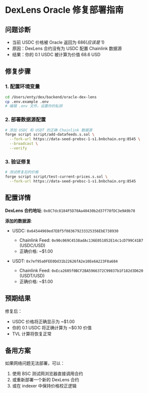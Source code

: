 # DexLens Oracle 修复部署指南

## 问题诊断

- 当前 USDC 价格被 Oracle 返回为 $686 (应该是 ~$1)
- 原因：DexLens 合约没有为 USDC 配置 Chainlink 数据源
- 结果：你的 0.1 USDC 被计算为价值 68.6 USD

## 修复步骤

### 1. 配置环境变量

```bash
cd /Users/enty/dex/backend/oracle-dex-lens
cp .env.example .env
# 编辑 .env 文件，设置你的私钥
```

### 2. 部署数据源配置

```bash
# 添加 USDC 和 USDT 的正确 Chainlink 数据源
forge script script/add-datafeeds.s.sol \
  --fork-url https://data-seed-prebsc-1-s1.bnbchain.org:8545 \
  --broadcast \
  --verify
```

### 3. 验证修复

```bash
# 测试修复后的价格
forge script script/test-current-prices.s.sol \
  --fork-url https://data-seed-prebsc-1-s1.bnbchain.org:8545
```

## 配置详情

**DexLens 合约地址**: `0x8C7dc8184F5D78Aa40430b2d37f78fDC3e9A9b78`

**添加的数据源**:

- USDC: `0x64544969ed7EBf5f083679233325356EbE738930`

  - Chainlink Feed: `0x90c069C4538adAc136E051052E14c1cD799C41B7` (USDC/USD)
  - 正确价格: ~$1.00

- USDT: `0x7ef95a0FEE0Dd31b22626fA2e10Ee6A223F8a684`
  - Chainlink Feed: `0xEca2605f0BCF2BA5966372C99837b1F182d3D620` (USDT/USD)
  - 正确价格: ~$1.00

## 预期结果

修复后：

- USDC 价格将正确显示为 ~$1.00
- 你的 0.1 USDC 将正确计算为 ~$0.10 价值
- TVL 计算将恢复正常

## 备用方案

如果网络问题无法部署，可以：

1. 使用 BSC 测试网浏览器直接调用合约
2. 或重新部署一个新的 DexLens 合约
3. 或在 indexer 中保持价格校正逻辑
